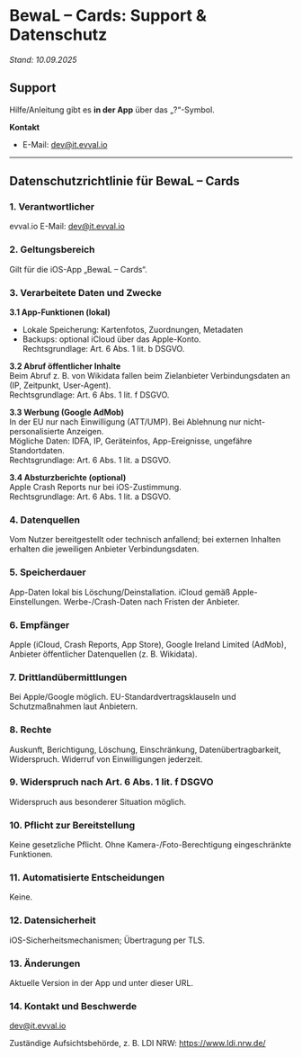 <!-- [META] Titel + Stand -->
# BewaL – Cards: Support & Datenschutz
*Stand: 10.09.2025*

<!-- [ANCHOR] Support -->
<a id="support"></a>
## Support
Hilfe/Anleitung gibt es **in der App** über das „?“-Symbol.

**Kontakt**
- E-Mail: dev@it.evval.io

---

<!-- [ANCHOR] Datenschutz -->
<a id="privacy"></a>
## Datenschutzrichtlinie für BewaL – Cards

### 1. Verantwortlicher
evval.io
E-Mail: dev@it.evval.io

### 2. Geltungsbereich
Gilt für die iOS-App „BewaL – Cards“.

### 3. Verarbeitete Daten und Zwecke
**3.1 App-Funktionen (lokal)**  
- Lokale Speicherung: Kartenfotos, Zuordnungen, Metadaten  
- Backups: optional iCloud über das Apple-Konto.  
Rechtsgrundlage: Art. 6 Abs. 1 lit. b DSGVO.

**3.2 Abruf öffentlicher Inhalte**  
Beim Abruf z. B. von Wikidata fallen beim Zielanbieter Verbindungsdaten an (IP, Zeitpunkt, User-Agent).  
Rechtsgrundlage: Art. 6 Abs. 1 lit. f DSGVO.

**3.3 Werbung (Google AdMob)**  
In der EU nur nach Einwilligung (ATT/UMP). Bei Ablehnung nur nicht-personalisierte Anzeigen.  
Mögliche Daten: IDFA, IP, Geräteinfos, App-Ereignisse, ungefähre Standortdaten.  
Rechtsgrundlage: Art. 6 Abs. 1 lit. a DSGVO.

**3.4 Absturzberichte (optional)**  
Apple Crash Reports nur bei iOS-Zustimmung.  
Rechtsgrundlage: Art. 6 Abs. 1 lit. a DSGVO.

### 4. Datenquellen
Vom Nutzer bereitgestellt oder technisch anfallend; bei externen Inhalten erhalten die jeweiligen Anbieter Verbindungsdaten.

### 5. Speicherdauer
App-Daten lokal bis Löschung/Deinstallation. iCloud gemäß Apple-Einstellungen. Werbe-/Crash-Daten nach Fristen der Anbieter.

### 6. Empfänger
Apple (iCloud, Crash Reports, App Store), Google Ireland Limited (AdMob), Anbieter öffentlicher Datenquellen (z. B. Wikidata).

### 7. Drittlandübermittlungen
Bei Apple/Google möglich. EU-Standardvertragsklauseln und Schutzmaßnahmen laut Anbietern.

### 8. Rechte
Auskunft, Berichtigung, Löschung, Einschränkung, Datenübertragbarkeit, Widerspruch. Widerruf von Einwilligungen jederzeit.

### 9. Widerspruch nach Art. 6 Abs. 1 lit. f DSGVO
Widerspruch aus besonderer Situation möglich.

### 10. Pflicht zur Bereitstellung
Keine gesetzliche Pflicht. Ohne Kamera-/Foto-Berechtigung eingeschränkte Funktionen.

### 11. Automatisierte Entscheidungen
Keine.

### 12. Datensicherheit
iOS-Sicherheitsmechanismen; Übertragung per TLS.

### 13. Änderungen
Aktuelle Version in der App und unter dieser URL.

### 14. Kontakt und Beschwerde
dev@it.evval.io

Zuständige Aufsichtsbehörde, z. B. LDI NRW: https://www.ldi.nrw.de/
